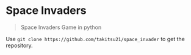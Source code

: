 # **Space Invaders**
> Space Invaders Game in python

Use `git clone https://github.com/takitsu21/space_invader` to get the repository.
